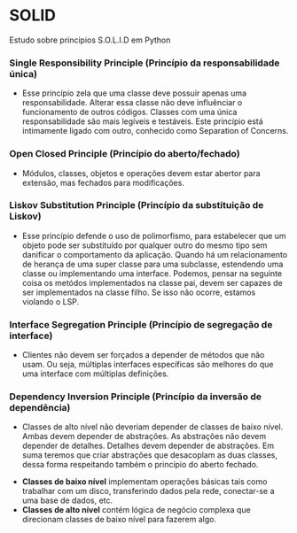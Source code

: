 # SOLID

Estudo sobre principios S.O.L.I.D em Python


### Single Responsibility Principle (Princípio da responsabilidade única)

- Esse princípio zela que uma classe deve possuir apenas uma responsabilidade. Alterar essa classe não deve influênciar
  o funcionamento de outros códigos. Classes com uma única responsabilidade são mais legíveis e testáveis. Este princípio
  está intimamente ligado com outro, conhecido como Separation of Concerns.

### Open Closed Principle (Princípio do aberto/fechado)

- Módulos, classes, objetos e operações devem estar abertor para extensão, mas fechados para modificações.

### Liskov Substitution Principle (Princípio da substituição de Liskov)

- Esse princípio defende o uso de polimorfismo, para estabelecer que um objeto pode ser substituído por qualquer outro do mesmo tipo sem danificar o comportamento da aplicação. Quando há um relacionamento de herança de uma super classe para uma subclasse, estendendo uma classe ou implementando uma interface.
  Podemos, pensar na seguinte coisa os metódos implementados na classe pai, devem ser capazes de ser implementados na classe filho. Se isso não ocorre, estamos violando o LSP.

### Interface Segregation Principle (Princípio de segregação de interface)

- Clientes não devem ser forçados a depender de métodos que não usam. Ou seja, múltiplas interfaces específicas são melhores do que uma interface com múltiplas definições.

### Dependency Inversion Principle (Princípio da inversão de dependência)
- Classes de alto nível não deveriam depender de classes de baixo nível. Ambas devem depender de abstrações. As abstrações não devem depender de detalhes. Detalhes
devem depender de abstrações. Em suma teremos que criar abstrações que desacoplam as duas classes, dessa forma respeitando também o princípio do aberto fechado.

* **Classes de baixo nível** implementam operações básicas tais como trabalhar com um disco, transferindo dados pela rede, conectar-se a uma base de dados, etc.
* **Classes de alto nível** contém lógica de negócio complexa que direcionam classes de baixo nível para fazerem algo.
